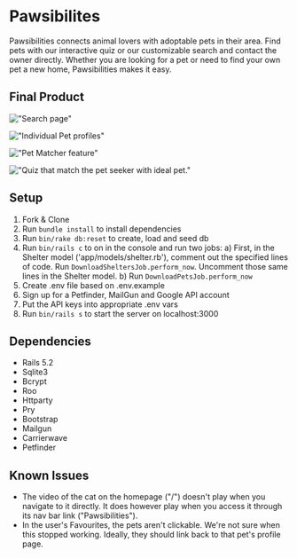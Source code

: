 # Pawsibilites

Pawsibilities connects animal lovers with adoptable pets in their area. Find pets with our interactive quiz or our customizable search and contact the owner directly. Whether you are looking for a pet or need to find your own pet a new home, Pawsibilities makes it easy.

## Final Product

!["Search page"](https://github.com/adibalamir/Pawsibilities/blob/master/docs/search.png)

!["Individual Pet profiles"](https://github.com/adibalamir/Pawsibilities/blob/master/docs/pet-profile.png)

!["Pet Matcher feature"](https://github.com/adibalamir/Pawsibilities/blob/master/docs/pet-matcher.png)

!["Quiz that match the pet seeker with ideal pet."](https://github.com/adibalamir/Pawsibilities/blob/master/docs/pet-matcher-quiz.png)


## Setup

1. Fork & Clone
2. Run `bundle install` to install dependencies
3. Run `bin/rake db:reset` to create, load and seed db
4. Run `bin/rails c` to on in the console and run two jobs:
   a) First, in the Shelter model ('app/models/shelter.rb'), comment out the specified lines of code. Run `DownloadSheltersJob.perform_now`. Uncomment those same lines in the Shelter model.
   b) Run `DownloadPetsJob.perform_now`
5. Create .env file based on .env.example
6. Sign up for a Petfinder, MailGun and Google API account
7. Put the API keys into appropriate .env vars
8. Run `bin/rails s` to start the server on localhost:3000


## Dependencies

* Rails 5.2
* Sqlite3
* Bcrypt
* Roo
* Httparty
* Pry
* Bootstrap
* Mailgun
* Carrierwave
* Petfinder

## Known Issues
* The video of the cat on the homepage ("/") doesn't play when you navigate to it directly. It does however play when you access it through its nav bar link ("Pawsibilities").
* In the user's Favourites, the pets aren't clickable. We're not sure when this stopped working. Ideally, they should link back to that pet's profile page.
